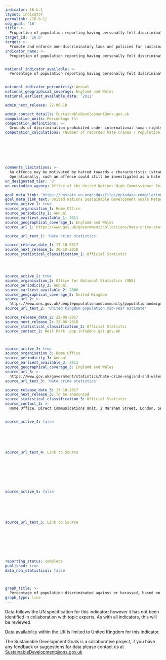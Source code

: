 ```yaml
---
indicator: 16.b.1
layout: indicator
permalink: /16-b-1/
sdg_goal: '16'
title: >-
  Proportion of population reporting having personally felt discriminated against or harassed in the previous 12 months on the basis of a ground of discrimination prohibited under international human rights law
target_id: '16.b'
target: >-
  Promote and enforce non-discriminatory laws and policies for sustainable development
indicator_name: >-
  Proportion of population reporting having personally felt discriminated against or harassed in the previous 12 months on the basis of a ground of discrimination prohibited under international human rights law


national_indicator_available: >-
  Percentage of population reporting having personally felt discriminated against or harassed in the previous 12 months on the basis of a ground of discrimination prohibited under international human rights law


national_indicator_periodicity: Annual
national_geographical_coverage: England and Wales
national_earliest_available_data: '2011'

admin_next_release: 22-06-18

admin_contact_details: SustainableDevelopment@ons.gov.uk
computation_units: Percentage (%)
computation_definitions: >-
  Grounds of discrimination prohibited under international human rights law, as enshrined in the 1948 Universal Declaration of Human Rights and subsequently elaborated upon by international human rights mechanisms, include ethnicity, sex, age, income, geographic location, disability, religion, migratory or displacement status, civil status, sexual orientation and gender identity. In the United Kingdom, hate crime is defined as ‘any criminal offence which is perceived, by the victim or any other person, to be motivated by hostility or prejudice towards someone based on a personal characteristic.’ This common definition was agreed in 2007 by the police, Crown Prosecution Service, Prison Service (now the National Offender Management Service) and other agencies that make up the criminal justice system. There are five centrally monitored strands of hate crime: race or ethnicity; religion or beliefs; sexual orientation; disability; and transgender identity. In the process of recording a crime, police can flag an offence as being motivated by one or more of the five monitored strands listed above (for example, an offence can be motivated by hostility towards the victim’s race and religion). Figures presented have been calculated from the total number of motivating factors. For further information please see Hate Crime, England and Wales @ https://www.gov.uk/government/uploads/system/uploads/attachment_data/file/652136/hate-crime-1617-hosb1717.pdf.
computation_calculations: (Number of recorded hate crimes / Population) * 1,000,000







comments_limitations: >-
  An offence may be motivated by hatred towards a characteristic (strand) that is not centrally monitored and therefore would not be represented in this data (age or gender for example).
  Operationally, such an offence could still be investigated as a hate crime by the police. For further information please see College of Policing, Hate Crime, Operational Guidance @ http://www.report-it.org.uk/files/hate_crime_operational_guidance.pdf
un_designated_tier: '3'
un_custodian_agency: Office of the United Nations High Commissioner for Human Rights (OHCHR)

goal_meta_link: 'https://unstats.un.org/sdgs/files/metadata-compilation/Metadata-Goal-10.pdf'
goal_meta_link_text: United Nations Sustainable Development Goals Metadata (PDF 4.0 MB)
source_active_1: true
source_organisation_1: Home Office
source_periodicity_1: Annual
source_earliest_available_1: 2011
source_geographical_coverage_1: England and Wales
source_url_1: https://www.gov.uk/government/collections/hate-crime-statistics

source_url_text_1: 'Hate crime statistics'

source_release_date_1: 17-10-2017
source_next_release_1: 20-10-2018
source_statistical_classification_1: Official Statistic




source_active_2: true
source_organisation_2: Office for National Statistics (ONS)
source_periodicity_2: Annual
source_earliest_available_2: 2000
source_geographical_coverage_2: United Kingdom
source_url_2: >-
  https://www.ons.gov.uk/peoplepopulationandcommunity/populationandmigration/populationestimates/timeseries/ukpop/pop 
source_url_text_2: 'United Kingdom population mid-year estimate'

source_release_date_2: 22-06-2017
source_next_release_2: 22-06-2018
source_statistical_classification_2: Official Statistic
source_contact_2: Neil Park  pop.info@ons.gsi.gov.uk



source_active_3: true
source_organisation_3: Home Office
source_periodicity_3: Annual
source_earliest_available_3: 2011
source_geographical_coverage_3: England and Wales
source_url_3: >-
  https://www.gov.uk/government/statistics/hate-crime-england-and-wales-2016-to-2017
source_url_text_3: 'Hate crime statistics'

source_release_date_3: 17-10-2017
source_next_release_3: To be announced
source_statistical_classification_3: Official Statistic
source_contact_3: >-
  Home Office, Direct Communications Unit, 2 Marsham Street, London, SW1P 4DF, public.enquiries@homeoffice.gsi.gov.uk, 020 7035 4848


source_active_4: false






source_url_text_4: Link to Source








source_active_5: false






source_url_text_5: Link to Source








reporting_status: complete
published: true
data_non_statistical: false



graph_title: >-
  Percentage of population discriminated against or harassed, based on discrimination prohibited under international human rights law
graph_type: line
---
```

Data follows the UN specification for this indicator; however it has not been identified in collaboration with topic experts. As with all indicators, this will be reviewed.
  
Data availability within the UK is limited to United Kingdom for this indicator.
  
The Sustainable Development Goals is a collaborative project, if you have any feedback or suggestions for data please contact us at <SustainableDevelopment@ons.gov.uk>
